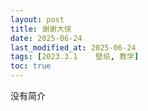 ```yaml
---
layout: post
title: 谢谢大侠
date: 2025-06-24
last_modified_at: 2025-06-24
tags: [2023.3.1    壁纸, 教学]
toc: true
---
```


没有简介